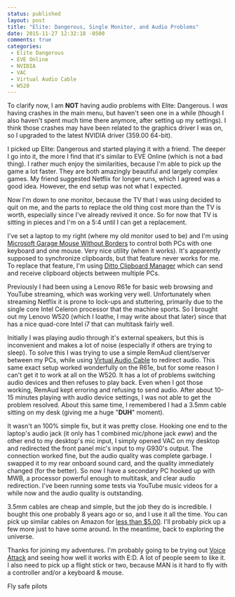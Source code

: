 ```yaml
---
status: published
layout: post
title: "Elite: Dangerous, Single Monitor, and Audio Problems"
date: 2015-11-27 12:32:18 -0500
comments: true
categories:
 - Elite Dangerous
 - EVE Online
 - NVIDIA
 - VAC
 - Virtual Audio Cable
 - W520
---
```


To clarify now, I am __NOT__ having audio problems with Elite: Dangerous. I *was* having crashes in the main menu, but haven't seen one in a while (though I also haven't spent much time there anymore, after setting up my settings). I think those crashes may have been related to the graphics driver I was on, so I upgraded to the latest NVIDIA driver (359.00 64-bit).

I picked up Elite: Dangerous and started playing it with a friend. The deeper I go into it, the more I find that it's similar to EVE Online (which is not a bad thing). I rather much enjoy the similarities, because I'm able to pick up the game a lot faster. They are both amazingly beautiful and largely complex games. My friend suggested Netflix for longer runs, which I agreed was a good idea. However, the end setup was not what I expected.
<!--more-->
Now I'm down to one monitor, because the TV that I was using decided to quit on me, and the parts to replace the old thing cost more than the TV is worth, especially since I've already revived it once. So for now that TV is sitting in pieces and I'm on a 5:4 until I can get a replacement.

I've set a laptop to my right (where my old monitor used to be) and I'm using [Microsoft Garage Mouse Without Borders](https://www.microsoft.com/en-us/download/details.aspx?id=35460) to control both PCs with one keyboard and one mouse. Very nice utility (when it works). It's apparently supposed to synchronize clipboards, but that feature never works for me. To replace that feature, I'm using [Ditto Clipboard Manager](http://ditto-cp.sourceforge.net) which can send and receive clipboard objects between multiple PCs.

Previously I had been using a Lenovo R61e for basic web browsing and YouTube streaming, which was working very well. Unfortunately when streaming Netflix it is prone to lock-ups and stuttering, primarily due to the single core Intel Celeron processor that the machine sports. So I brought out my Lenovo W520 (which I loathe, I may write about that later) since that has a nice quad-core Intel i7 that can multitask fairly well.

Initially I was playing audio through it's external speakers, but this is inconvenient and makes a lot of noise (especially if others are trying to sleep). To solve this I was trying to use a simple RemAud client/server between my PCs, while using [Virtual Audio Cable](http://software.muzychenko.net/eng/vac.htm) to redirect audio. This same exact setup worked wonderfully on the R61e, but for some reason I can't get it to work at all on the W520. It has a lot of problems switching audio devices and then refuses to play back. Even when I got those working, RemAud kept erroring and refusing to send audio. After about 10-15 minutes playing with audio device settings, I was not able to get the problem resolved. About this same time, I remembered I had a 3.5mm cable sitting on my desk (giving me a huge "**DUH**" moment).

It wasn't an 100% simple fix, but it was pretty close. Hooking one end to the laptop's audio jack (it only has 1 combined mic/phone jack _eww_) and the other end to my desktop's mic input, I simply opened VAC on my desktop and redirected the front panel mic's input to my G930's output. The connection worked fine, but the audio quality was complete garbage. I swapped it to my rear onboard sound card, and the quality immediately changed (for the better). So now I have a secondary PC hooked up with MWB, a processor powerful enough to multitask, and clear audio redirection. I've been running some tests via YouTube music videos for a while now and the audio quality is outstanding.

3.5mm cables are cheap and simple, but the job they do is incredible. I bought this one probably 8 years ago or so, and I use it all the time. You can pick up similar cables on Amazon for [less than $5.00](http://amzn.to/1Ta0ltG). I'll probably pick up a few more just to have some around. In the meantime, back to exploring the universe.

Thanks for joining my adventures. I'm probably going to be trying out [Voice Attack](http://www.voiceattack.com) and seeing how well it works with E:D. A lot of people seem to like it. I also need to pick up a flight stick or two, because MAN is it hard to fly with a controller and/or a keyboard & mouse.

Fly safe pilots